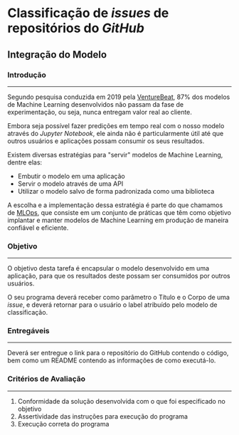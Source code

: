 # Classificação de _issues_ de repositórios do _GitHub_

## Integração do Modelo

### Introdução
<hr>

Segundo pesquisa conduzida em 2019 pela [VentureBeat](https://venturebeat.com/2019/07/19/why-do-87-of-data-science-projects-never-make-it-into-production/), 87% dos modelos de Machine Learning desenvolvidos não passam da fase de experimentação, ou seja, nunca entregam valor real ao cliente. 

Embora seja possível fazer predições em tempo real com o nosso modelo através do _Jupyter Notebook_, ele ainda não é particularmente útil até que outros usuários e aplicações possam consumir os seus resultados. 

Existem diversas estratégias para "servir" modelos de Machine Learning, dentre elas:
* Embutir o modelo em uma aplicação
* Servir o modelo através de uma API
* Utilizar o modelo salvo de forma padronizada como uma biblioteca

A escolha e a implementação dessa estratégia é parte do que chamamos de [MLOps](https://towardsdatascience.com/what-is-mlops-everything-you-must-know-to-get-started-523f2d0b8bd8), que consiste em um conjunto de práticas que têm como objetivo implantar e manter modelos de Machine Learning em produção de maneira confiável e eficiente. 

### Objetivo
<hr>

O objetivo desta tarefa é encapsular o modelo desenvolvido em uma aplicação, para que os resultados deste possam ser consumidos por outros usuários.

O seu programa deverá receber como parâmetro o Título e o Corpo de uma _issue_, e deverá retornar para o usuário o label atribuído pelo modelo de classificação.

### Entregáveis
<hr>

Deverá ser entregue o link para o repositório do GitHub contendo o código, bem como um README contendo as informações de como executá-lo.

### Critérios de Avaliação
<hr>

1. Conformidade da solução desenvolvida com o que foi especificado no objetivo
2. Assertividade das instruções para execução do programa
3. Execução correta do programa
